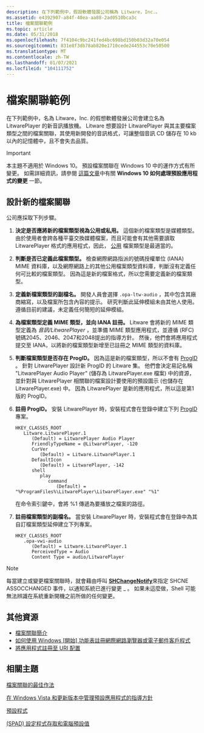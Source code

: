 ```yaml
---
description: 在下列範例中，假設軟體發展公司稱為 Litware，Inc.。
ms.assetid: e4392907-a84f-40ea-aa88-2ad0510bca3c
title: 檔案關聯範例
ms.topic: article
ms.date: 05/31/2018
ms.openlocfilehash: 7f4104c9bc241fed4bc698bd150b03d32a70e054
ms.sourcegitcommit: 831e8f3db78ab820e1710cede244553c70e50500
ms.translationtype: MT
ms.contentlocale: zh-TW
ms.lasthandoff: 01/07/2021
ms.locfileid: "104111752"
---
```

# <a name="file-association-example"></a>檔案關聯範例

在下列範例中，名為 Litware，Inc. 的假想軟體發展公司會建立名為 LitwarePlayer 的新音訊播放機。 Litware 想要設計 LitwarePlayer 與其主要檔案類型之間的檔案關聯，其使用新開發的音訊格式，可讓整個音訊 CD 儲存在 10 kb 以內的記憶體中，且不會失去品質。

> [!IMPORTANT]
> 本主題不適用於 Windows 10。 預設檔案關聯在 Windows 10 中的運作方式有所變更。 如需詳細資訊，請參閱 [這篇文章](https://blogs.windows.com/bloggingwindows/2015/05/20/announcing-windows-10-insider-preview-build-10122-for-pcs/)中有關 **Windows 10 如何處理預設應用程式的變更** 一節。

 

## <a name="designing-a-new-file-association"></a>設計新的檔案關聯

公司應採取下列步驟。

1.  **決定是否應將新的檔案類型視為公用或私用。** 這個新的檔案類型是媒體類型。 由於使用者會跨各種平臺交換媒體檔案，而且可能會有其他需要讀取 LitwarePlayer 格式的應用程式，因此， [公用](fa-file-types.md) 檔案類型是最適當的。
2.  **判斷是否已定義此檔案類型。** 檢查網際網路指派的號碼授權單位 (IANA) MIME 資料庫，以及網際網路上的其他公用檔案類型資料庫，判斷沒有定義任何可比較的檔案類型。 因為這是新的檔案格式，所以您需要定義新的檔案類型。
3.  **定義新檔案類型的副檔名。** 開發人員會選擇 `.opa-ltw-audio` ，其中包含其廠商縮寫，以及檔案所包含內容的提示。 研究判斷此延伸模組未由其他人使用。 遵循目前的建議，未定義任何簡短的延伸模組。
4.  **為檔案類型定義 MIME 類型，並向 IANA 註冊。** Litware 會將新的 MIME 類型定義為 *音訊/LitwarePlayer* ，並準備 MIME 類型應用程式，並遵循 (RFC) 號碼2045、2046、2047和2048提出的指導方針。 然後，他們會將應用程式提交至 IANA，以將新的檔案類型新增至已註冊之 MIME 類型的資料庫。
5.  **判斷檔案類型是否存在 ProgID。** 因為這是新的檔案類型，所以不會有 [ProgID](fa-progids.md) 。 針對 LitwarePlayer 設計新 ProgID 的 Litware 集。 他們會決定易記名稱 "LitwarePlayer Audio Player" (儲存為 LitwarePlayer.exe 檔案) 中的資源，並針對與 LitwarePlayer 相關聯的檔案設計要使用的預設圖示 (也儲存在 LitwarePlayer.exe) 中。 因為 LitwarePlayer 是新的應用程式，所以這是第1版的 ProgID。
6.  **註冊 ProgID。** 安裝 LitwarePlayer 時，安裝程式會在登錄中建立下列 [ProgID](fa-progids.md) 專案。

    ```
    HKEY_CLASSES_ROOT
       Litware.LitwarePlayer.1
          (Default) = LitwarePlayer Audio Player
          FriendlyTypeName = @LitwarePlayer, -120
          CurVer
             (Default) = Litware.LitwarePlayer.1
          DefaultIcon
             (Default) = LitwarePlayer, -142
          shell
             play
                command
                   (Default) = "%ProgramFiles%\LitwarePlayer\LitwarePlayer.exe" "%1"
    ```

    在命令索引鍵中，會將 %1 傳遞為要播放之檔案的路徑。

7.  **註冊檔案類型的副檔名。** 當安裝 LitwarePlayer 時，安裝程式會在登錄中為其自訂檔案類型延伸建立下列專案。

    ```
    HKEY_CLASSES_ROOT
       .opa-vwi-audio
          (Default) = Litware.LitwarePlayer.1
          PerceivedType = Audio
          Content Type = audio/LitwarePlayer
    ```

> [!Note]  
> 每當建立或變更檔案關聯時，就會藉由呼叫 [**SHChangeNotify**](/windows/desktop/api/shlobj_core/nf-shlobj_core-shchangenotify)來指定 SHCNE ASSOCCHANGED 事件，以通知系統已進行變更 \_ 。 如果未這麼做，Shell 可能無法辨識在系統重新開機之前所做的任何變更。

 

## <a name="additional-resources"></a>其他資源

-   [檔案關聯簡介](fa-intro.md)
-   [如何使用 Windows [開始] 功能表註冊網際網路瀏覽器或電子郵件客戶程式](start-menu-reg.md)
-   [將應用程式註冊至 URI 配置](/previous-versions/windows/internet-explorer/ie-developer/platform-apis/aa767914(v=vs.85))

## <a name="related-topics"></a>相關主題

<dl> <dt>

[檔案關聯的最佳作法](fa-best-practices.md)
</dt> <dt>

[在 Windows Vista 和更新版本中管理預設應用程式的指導方針](vista-managing-defaults.md)
</dt> <dt>

[預設程式](default-programs.md)
</dt> <dt>

[ (SPAD) 設定程式存取和電腦預設值 ](cpl-setprogramaccess.md)
</dt> </dl>

 

 
